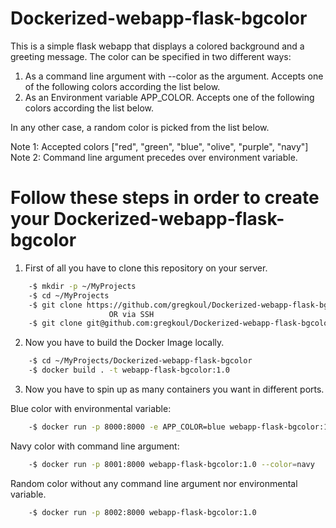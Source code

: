 # Dockerized-webapp-flask-bgcolor
This is a simple flask webapp that displays a colored background and a greeting message. 
The color can be specified in two different ways:

  1. As a command line argument with --color as the argument. Accepts one of the following colors according the list below.
  2. As an Environment variable APP_COLOR. Accepts one of the following colors according the list below.
    
In any other case, a random color is picked from the list below.

Note 1: Accepted colors ["red", "green", "blue", "olive", "purple", "navy"]    
Note 2: Command line argument precedes over environment variable.

# Follow these steps in order to create your Dockerized-webapp-flask-bgcolor

1. First of all you have to clone this repository on your server.
```bash
    -$ mkdir -p ~/MyProjects
    -$ cd ~/MyProjects
    -$ git clone https://github.com/gregkoul/Dockerized-webapp-flask-bgcolor.git
                      OR via SSH
    -$ git clone git@github.com:gregkoul/Dockerized-webapp-flask-bgcolor.git
```
2. Now you have to build the Docker Image locally.
```bash
    -$ cd ~/MyProjects/Dockerized-webapp-flask-bgcolor
    -$ docker build . -t webapp-flask-bgcolor:1.0
```
3. Now you have to spin up as many containers you want in different ports.

Blue color with environmental variable:
```bash
    -$ docker run -p 8000:8000 -e APP_COLOR=blue webapp-flask-bgcolor:1.0
```
Navy color with command line argument:
```bash
    -$ docker run -p 8001:8000 webapp-flask-bgcolor:1.0 --color=navy
```
Random color without any command line argument nor environmental variable.
```bash
    -$ docker run -p 8002:8000 webapp-flask-bgcolor:1.0
```
